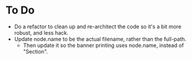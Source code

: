 # To Do
* Do a refactor to clean up and re-architect the code so it's a bit more robust, and less hack.
* Update node.name to be the actual filename, rather than the full-path.
    * Then update it so the banner printing uses node.name, instead of "Section".